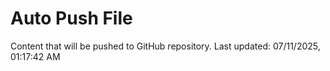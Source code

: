 # Auto Push File

Content that will be pushed to GitHub repository.
Last updated: 07/11/2025, 01:17:42 AM